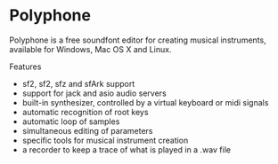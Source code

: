 # Polyphone

Polyphone is a free soundfont editor for creating musical instruments, available for Windows, Mac OS X and Linux.

Features

 * sf2, sf2, sfz and sfArk support
 * support for jack and asio audio servers
 * built-in synthesizer, controlled by a virtual keyboard or midi signals
 * automatic recognition of root keys
 * automatic loop of samples
 * simultaneous editing of parameters
 * specific tools for musical instrument creation
 * a recorder to keep a trace of what is played in a .wav file
